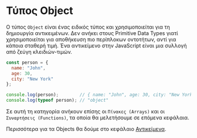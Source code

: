 # Τύπος Object

Ο τύπος `Object` είναι ένας ειδικός τύπος και χρησιμοποιείται για τη δημιουργία αντικειμένων. Δεν ανήκει στους Primitive Data Types γιατί χρησιμοποιείται για αποθήκευση πιο περίπλοκων οντοτήτων, αντί για κάποια σταθερή τιμή. Ένα αντικείμενο στην JavaScript είναι μια συλλογή από ζεύγη κλειδιών-τιμών.

<!-- prettier-ignore -->
```javascript
const person = {
  name: "John",
  age: 30,
  city: "New York"
};

console.log(person);        // { name: "John", age: 30, city: "New York" }
console.log(typeof person); // "object"
```

Σε αυτή τη κατηγορία ανήκουν επίσης οι `Πίνακες (Arrays)` και οι `Συναρτήσεις (Functions)`, τα οποία θα μελετήσουμε σε επόμενα κεφάλαια.

Περισσότερα για τα Objects θα δούμε στο κεφάλαιο [Αντικείμενα](/docs-language/category/αντικείμενα).

